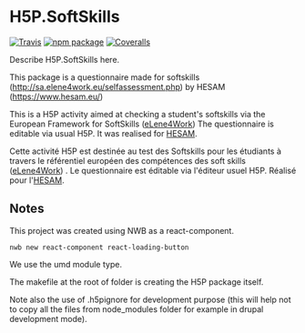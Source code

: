 # H5P.SoftSkills

[![Travis][build-badge]][build]
[![npm package][npm-badge]][npm]
[![Coveralls][coveralls-badge]][coveralls]

Describe H5P.SoftSkills here.

This package is a questionnaire made for softskills (http://sa.elene4work.eu/selfassessment.php)
by HESAM (https://www.hesam.eu/)

 
[build-badge]: https://img.shields.io/travis/user/repo/master.png?style=flat-square
[build]: https://travis-ci.org/user/repo

[npm-badge]: https://img.shields.io/npm/v/npm-package.png?style=flat-square
[npm]: https://www.npmjs.org/package/npm-package

[coveralls-badge]: https://img.shields.io/coveralls/user/repo/master.png?style=flat-square
[coveralls]: https://coveralls.io/github/user/repo

This is a H5P activity aimed at checking a student's softskills via the European Framework for SoftSkills
([eLene4Work](http://elene4work.eu/))
The questionnaire is editable via usual H5P. It was realised for [HESAM](https://www.hesam.eu/article-soka-un-projet-de-valorisation-des-soft-skills).

Cette activité H5P est destinée au test des Softskills pour les étudiants à travers le référentiel européen des compétences des soft skills 
([eLene4Work](http://elene4work.eu/)) . Le questionnaire est éditable via l'éditeur usuel H5P.
Réalisé pour l'[HESAM](https://www.hesam.eu/article-soka-un-projet-de-valorisation-des-soft-skills).

## Notes

This project was created using NWB as a react-component.

    nwb new react-component react-loading-button
    
We use the umd module type. 

The makefile at the root of folder is creating the H5P package itself.

Note also the use of .h5pignore for development purpose (this will help not to copy all
the files from node_modules folder for example in drupal development mode).



